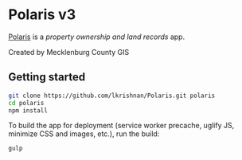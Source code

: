 # Polaris v3

[Polaris](http://polaris3g.mecklenburgcountync.gov) is a *property ownership and land records* app. 

Created by Mecklenburg County GIS


## Getting started

```bash
git clone https://github.com/lkrishnan/Polaris.git polaris
cd polaris
npm install
```

To build the app for deployment (service worker precache, uglify JS, minimize CSS and images, etc.), run the build:

``` bash
gulp
```